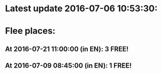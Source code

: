 # Latest update 2016-07-06 10:53:30:
# Flee places:
## At 2016-07-21 11:00:00 (in EN): 3 FREE!
## At 2016-07-09 08:45:00 (in EN): 1 FREE!
